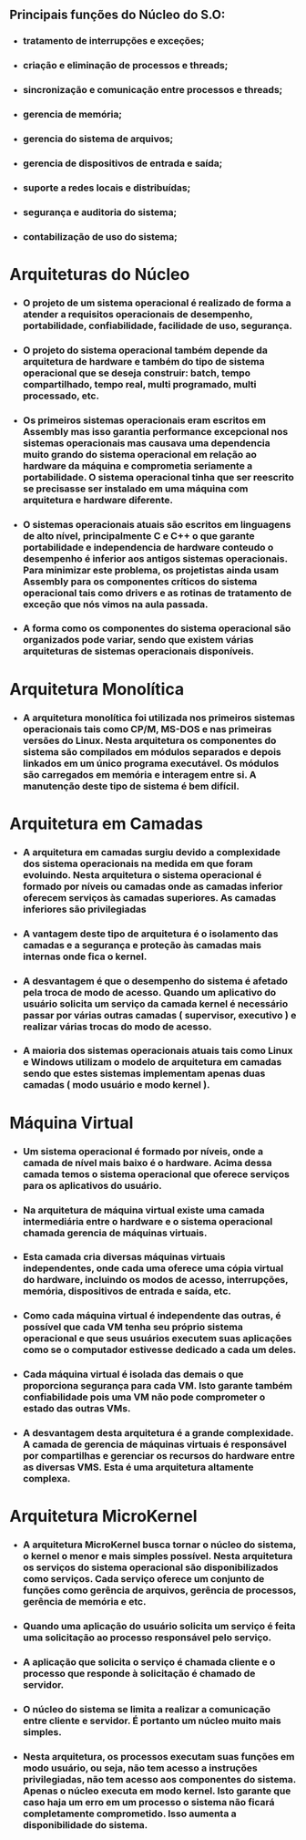 ## Principais funções do Núcleo do S.O:

- ### tratamento de interrupções e exceções;
- ### criação e eliminação de processos e threads;
- ### sincronização e comunicação entre processos e threads;
- ### gerencia de memória;
- ### gerencia do sistema de arquivos;
- ### gerencia de dispositivos de entrada e saída;
- ### suporte a redes locais e distribuídas;
- ### segurança e auditoria do sistema;
- ### contabilização de uso do sistema;

# Arquiteturas do Núcleo

- ### O projeto de um sistema operacional é realizado de forma a atender a requisitos operacionais de desempenho, portabilidade, confiabilidade, facilidade de uso, segurança.

- ### O projeto do sistema operacional também depende da arquitetura de hardware e também do tipo de sistema operacional que se deseja construir: batch, tempo compartilhado, tempo real, multi programado, multi processado, etc.

- ### Os primeiros sistemas operacionais eram escritos em Assembly mas isso garantia performance excepcional nos sistemas operacionais mas causava uma dependencia muito grando do sistema operacional em relação ao hardware da máquina e comprometia seriamente a portabilidade. O sistema operacional tinha que ser reescrito se precisasse ser instalado em uma máquina com arquitetura e hardware diferente.

- ### O sistemas operacionais atuais são escritos em linguagens de alto nível, principalmente C e C++ o que garante portabilidade e independencia de hardware conteudo o desempenho é inferior aos antigos sistemas operacionais. Para minimizar este problema, os projetistas ainda usam Assembly para os componentes críticos do sistema operacional tais como drivers e as rotinas de tratamento de exceção que nós vimos na aula passada.

- ### A forma como os componentes do sistema operacional são organizados pode variar, sendo que existem várias arquiteturas de sistemas operacionais disponíveis.

# Arquitetura Monolítica

- ### A arquitetura monolítica foi utilizada nos primeiros sistemas operacionais tais como CP/M, MS-DOS e nas primeiras versões do Linux. Nesta arquitetura os componentes do sistema são compilados em módulos separados e depois linkados em um único programa executável. Os módulos são carregados em memória e interagem entre si. A manutenção deste tipo de sistema é bem difícil.

# Arquitetura em Camadas

- ### A arquitetura em camadas surgiu devido a complexidade dos sistema operacionais na medida em que foram evoluindo. Nesta arquitetura o sistema operacional é formado por níveis ou camadas onde as camadas inferior oferecem serviços às camadas superiores. As camadas inferiores são privilegiadas

- ### A vantagem deste tipo de arquitetura é o isolamento das camadas e a segurança e proteção às camadas mais internas onde fica o kernel.

- ### A desvantagem é que o desempenho do sistema é afetado pela troca de modo de acesso. Quando um aplicativo do usuário solicita um serviço da camada kernel é necessário passar por várias outras camadas ( supervisor, executivo ) e realizar várias trocas do modo de acesso.

- ### A maioria dos sistemas operacionais atuais tais como Linux e Windows utilizam o modelo de arquitetura em camadas sendo que estes sistemas implementam apenas duas camadas ( modo usuário e modo kernel ).

# Máquina Virtual

- ### Um sistema operacional é formado por níveis, onde a camada de nível mais baixo é o hardware. Acima dessa camada temos o sistema operacional que oferece serviços para os aplicativos do usuário.

- ### Na arquitetura de máquina virtual existe uma camada intermediária entre o hardware e o sistema operacional chamada gerencia de máquinas virtuais.

- ### Esta camada cria diversas máquinas virtuais independentes, onde cada uma oferece uma cópia virtual do hardware, incluindo os modos de acesso, interrupções, memória, dispositivos de entrada e saída, etc.

- ### Como cada máquina virtual é independente das outras, é possível que cada VM tenha seu próprio sistema operacional e que seus usuários executem suas aplicações como se o computador estivesse dedicado a cada um deles.

- ### Cada máquina virtual é isolada das demais o que proporciona segurança para cada VM. Isto garante também confiabilidade pois uma VM não pode comprometer o estado das outras VMs.

- ### A desvantagem desta arquitetura é a grande complexidade. A camada de gerencia de máquinas virtuais é responsável por compartilhas e gerenciar os recursos do hardware entre as diversas VMS. Esta é uma arquitetura altamente complexa.

# Arquitetura MicroKernel

- ### A arquitetura MicroKernel busca tornar o núcleo do sistema, o kernel o menor e mais simples possível. Nesta arquitetura os serviços do sistema operacional são disponibilizados como serviços. Cada serviço oferece um conjunto de funções como gerência de arquivos, gerência de processos, gerência de memória e etc.

- ### Quando uma aplicação do usuário solicita um serviço é feita uma solicitação ao processo responsável pelo serviço.

- ### A aplicação que solicita o serviço é chamada cliente e o processo que responde à solicitação é chamado de servidor.

- ### O núcleo do sistema se limita a realizar a comunicação entre cliente e servidor. É portanto um núcleo muito mais simples.

- ### Nesta arquitetura, os processos executam suas funções em modo usuário, ou seja, não tem acesso a instruções privilegiadas, não tem acesso aos componentes do sistema. Apenas o núcleo executa em modo kernel. Isto garante que caso haja um erro em um processo o sistema não ficará completamente comprometido. Isso aumenta a disponibilidade do sistema.
